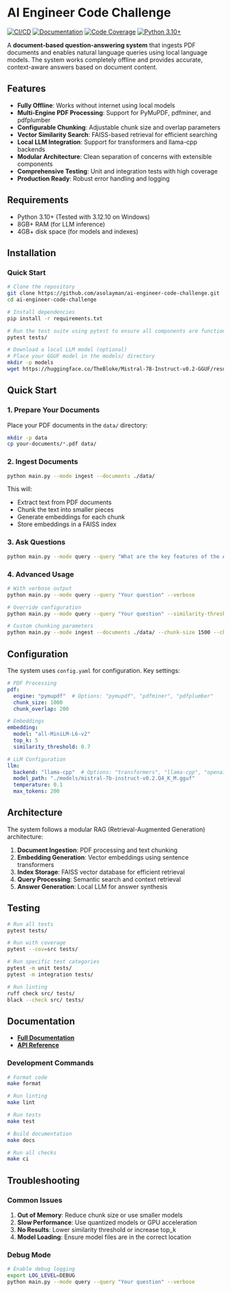 # AI Engineer Code Challenge

[![CI/CD](https://github.com/asolayman/ai-engineer-code-challenge/actions/workflows/ci.yml/badge.svg)](https://github.com/solayman/ai-engineer-code-challenge/actions/workflows/ci.yml)
[![Documentation](https://github.com/asolayman/ai-engineer-code-challenge/actions/workflows/docs.yml/badge.svg)](https://asolayman.github.io/ai-engineer-code-challenge/)
[![Code Coverage](https://codecov.io/gh/asolayman/ai-engineer-code-challenge/branch/main/graph/badge.svg)](https://codecov.io/gh/asolayman/ai-engineer-code-challenge)
[![Python 3.10+](https://img.shields.io/badge/python-3.10+-blue.svg)](https://www.python.org/downloads/)

A **document-based question-answering system** that ingests PDF documents and enables natural language queries using local language models. The system works completely offline and provides accurate, context-aware answers based on document content.

## Features

- **Fully Offline**: Works without internet using local models
- **Multi-Engine PDF Processing**: Support for PyMuPDF, pdfminer, and pdfplumber
- **Configurable Chunking**: Adjustable chunk size and overlap parameters
- **Vector Similarity Search**: FAISS-based retrieval for efficient searching
- **Local LLM Integration**: Support for transformers and llama-cpp backends
- **Modular Architecture**: Clean separation of concerns with extensible components
- **Comprehensive Testing**: Unit and integration tests with high coverage
- **Production Ready**: Robust error handling and logging

## Requirements

- Python 3.10+ (Tested with 3.12.10 on Windows)
- 8GB+ RAM (for LLM inference)
- 4GB+ disk space (for models and indexes)

## Installation

### Quick Start

```bash
# Clone the repository
git clone https://github.com/asolayman/ai-engineer-code-challenge.git
cd ai-engineer-code-challenge

# Install dependencies
pip install -r requirements.txt

# Run the test suite using pytest to ensure all components are functioning correctly.
pytest tests/

# Download a local LLM model (optional)
# Place your GGUF model in the models/ directory
mkdir -p models
wget https://huggingface.co/TheBloke/Mistral-7B-Instruct-v0.2-GGUF/resolve/main/mistral-7b-instruct-v0.2.Q4_K_M.gguf -O ./models/mistral-7b-instruct-v0.2.Q4_K_M.gguf

```


## Quick Start

### 1. Prepare Your Documents

Place your PDF documents in the `data/` directory:

```bash
mkdir -p data
cp your-documents/*.pdf data/
```

### 2. Ingest Documents

```bash
python main.py --mode ingest --documents ./data/
```

This will:
- Extract text from PDF documents
- Chunk the text into smaller pieces
- Generate embeddings for each chunk
- Store embeddings in a FAISS index

### 3. Ask Questions

```bash
python main.py --mode query --query "What are the key features of the AI Code Challenge?"
```

### 4. Advanced Usage

```bash
# With verbose output
python main.py --mode query --query "Your question" --verbose

# Override configuration
python main.py --mode query --query "Your question" --similarity-threshold 0.5 --top-k 10

# Custom chunking parameters
python main.py --mode ingest --documents ./data/ --chunk-size 1500 --chunk-overlap 300
```

## Configuration

The system uses `config.yaml` for configuration. Key settings:

```yaml
# PDF Processing
pdf:
  engine: "pymupdf"  # Options: "pymupdf", "pdfminer", "pdfplumber"
  chunk_size: 1000
  chunk_overlap: 200

# Embeddings
embedding:
  model: "all-MiniLM-L6-v2"
  top_k: 5
  similarity_threshold: 0.7

# LLM Configuration
llm:
  backend: "llama-cpp"  # Options: "transformers", "llama-cpp", "openai"
  model_path: "./models/mistral-7b-instruct-v0.2.Q4_K_M.gguf"
  temperature: 0.1
  max_tokens: 200
```

## Architecture

The system follows a modular RAG (Retrieval-Augmented Generation) architecture:

1. **Document Ingestion**: PDF processing and text chunking
2. **Embedding Generation**: Vector embeddings using sentence transformers
3. **Index Storage**: FAISS vector database for efficient retrieval
4. **Query Processing**: Semantic search and context retrieval
5. **Answer Generation**: Local LLM for answer synthesis

## Testing

```bash
# Run all tests
pytest tests/

# Run with coverage
pytest --cov=src tests/

# Run specific test categories
pytest -m unit tests/
pytest -m integration tests/

# Run linting
ruff check src/ tests/
black --check src/ tests/
```

## Documentation

- **[Full Documentation](https://asolayman.github.io/ai-engineer-code-challenge/)**
- **[API Reference](https://asolayman.github.io/ai-engineer-code-challenge/api.html)**


### Development Commands

```bash
# Format code
make format

# Run linting
make lint

# Run tests
make test

# Build documentation
make docs

# Run all checks
make ci
```


##  Troubleshooting

### Common Issues

1. **Out of Memory**: Reduce chunk size or use smaller models
2. **Slow Performance**: Use quantized models or GPU acceleration
3. **No Results**: Lower similarity threshold or increase top_k
4. **Model Loading**: Ensure model files are in the correct location

### Debug Mode

```bash
# Enable debug logging
export LOG_LEVEL=DEBUG
python main.py --mode query --query "Your question" --verbose
```
